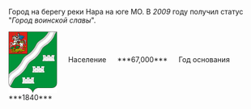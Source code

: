 <!--2021-11-12 01:16:03-->
Город на берегу реки Нара на юге МО. В *2009* году получил статус "*Город воинской славы*".

<span class="dt">
  <img src="Naro-Fominsk.gif" align="middle" width="96px"> &emsp; 
<span class="dtc">
  Население &emsp; ***67,000*** &emsp;
  Год основания &emsp; ***1840***
</span>
</span>